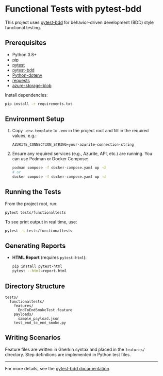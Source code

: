 # Functional Tests with pytest-bdd

This project uses [pytest-bdd](https://pytest-bdd.readthedocs.io/) for behavior-driven development (BDD) style functional testing.

## Prerequisites

- Python 3.8+
- [pip](https://pip.pypa.io/en/stable/)
- [pytest](https://docs.pytest.org/en/stable/)
- [pytest-bdd](https://pytest-bdd.readthedocs.io/)
- [Python-dotenv](https://pypi.org/project/python-dotenv/)
- [requests](https://pypi.org/project/requests/)
- [azure-storage-blob](https://pypi.org/project/azure-storage-blob/)

Install dependencies:

```sh
pip install -r requirements.txt
```

## Environment Setup

1. Copy `.env.template` to `.env` in the project root and fill in the required values, e.g.:
    ```
    AZURITE_CONNECTION_STRING=your-azurite-connection-string
    ```

2. Ensure any required services (e.g., Azurite, API, etc.) are running.
   You can use Podman or Docker Compose:
   ```sh
   podman compose -f docker-compose.yaml up -d
   # or
   docker compose -f docker-compose.yaml up -d
   ```

## Running the Tests

From the project root, run:

```sh
pytest tests/functionaltests
```

To see print output in real time, use:

```sh
pytest -s tests/functionaltests
```

## Generating Reports

- **HTML Report** (requires `pytest-html`):
  ```sh
  pip install pytest-html
  pytest --html=report.html
  ```

## Directory Structure

```
tests/
  functionaltests/
    features/
      EndToEndSmokeTest.feature
    payloads/
      sample_payload.json
    test_end_to_end_smoke.py
```

## Writing Scenarios

Feature files are written in Gherkin syntax and placed in the `features/` directory.
Step definitions are implemented in Python test files.

---

For more details, see the [pytest-bdd documentation](https://pytest-bdd.readthedocs.io/).
